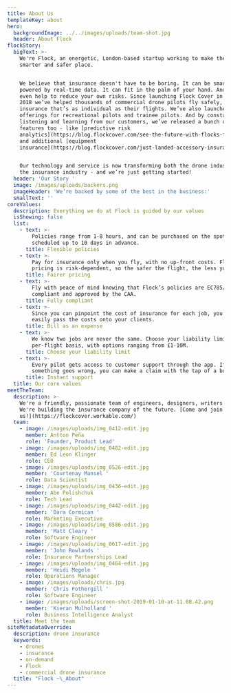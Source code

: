 ```yaml
---
title: About Us
templateKey: about
hero:
  backgroundImage: ../../images/uploads/team-shot.jpg
  header: About Flock
flockStory:
  bigText: >-
    We're Flock, an energetic, London-based startup working to make the world a
    smarter and safer place.


    We believe that insurance doesn't have to be boring. It can be smart, and
    powered by real-time data. It can fit in the palm of your hand. And it can
    even help to reduce your own risks. Since launching Flock Cover in January
    2018 we’ve helped thousands of commercial drone pilots fly safely, with
    insurance that’s as individual as their flights. We’ve also launched
    offerings for recreational pilots and trainee pilots. And by constantly
    listening and learning from our customers, we’ve released a bunch of cool
    features too - like [predictive risk
    analytics](https://blog.flockcover.com/see-the-future-with-flocks-flight-planning-tool-1507e2de5c81),
    and additional [equipment
    insurance](https://blog.flockcover.com/just-landed-accessory-insurance-627b04c985bd).


    Our technology and service is now transforming both the drone industry and
    the insurance industry - and we’re just getting started!
  header: 'Our Story '
  image: /images/uploads/backers.png
  imageHeader: 'We’re backed by some of the best in the business:'
  smallText: ''
coreValues:
  description: Everything we do at Flock is guided by our values
  isShowing: false
  list:
    - text: >-
        Policies range from 1-8 hours, and can be purchased on the spot, or
        scheduled up to 10 days in advance.
      title: Flexible policies
    - text: >-
        Pay for insurance only when you fly, with no up-front costs. Flock’s
        pricing is risk-dependent, so the safer the flight, the less you pay.
      title: Fairer pricing
    - text: >-
        Fly with peace of mind knowing that Flock’s policies are EC785/2004
        compliant and approved by the CAA.
      title: Fully compliant
    - text: >-
        Since you can pinpoint the cost of insurance for each job, you can
        easily pass the costs onto your clients.
      title: Bill as an expense
    - text: >-
        We know two jobs are never the same. Choose your liability limit on a
        per-flight basis, with options ranging from £1-10M.
      title: Choose your liability limit
    - text: >-
        Every pilot gets access to customer support through the app. If
        something goes wrong, you can make a claim with the tap of a button
      title: Instant support
  title: Our core values
meetTheTeam:
  description: >-
    We're a friendly, passionate team of engineers, designers, writers and more.
    We're building the insurance company of the future. [Come and join
    us!](https://flockcover.workable.com/)
  team:
    - image: /images/uploads/img_0412-edit.jpg
      member: Antton Peña
      role: 'Founder, Product Lead'
    - image: /images/uploads/img_0482-edit.jpg
      member: Ed Leon Klinger
      role: CEO
    - image: /images/uploads/img_0526-edit.jpg
      member: 'Courtenay Mansel '
      role: Data Scientist
    - image: /images/uploads/img_0436-edit.jpg
      member: Abe Polishchuk
      role: Tech Lead
    - image: /images/uploads/img_0442-edit.jpg
      member: 'Dara Cormican '
      role: Marketing Executive
    - image: /images/uploads/img_0586-edit.jpg
      member: 'Matt Cleary '
      role: Software Engineer
    - image: /images/uploads/img_0617-edit.jpg
      member: 'John Rowlands '
      role: Insurance Partnerships Lead
    - image: /images/uploads/img_0464-edit.jpg
      member: 'Heidi Megele '
      role: Operations Manager
    - image: /images/uploads/chris.jpg
      member: 'Chris Fothergill '
      role: Software Engineer
    - image: /images/uploads/screen-shot-2019-01-10-at-11.08.42.png
      member: 'Kieran Mulholland '
      role: Business Intelligence Analyst
  title: Meet the team
siteMetadataOverride:
  description: drone insurance
  keywords:
    - drones
    - insurance
    - on-demand
    - Flock
    - commercial drone insurance
  title: "Flock –\_About"
---
```

